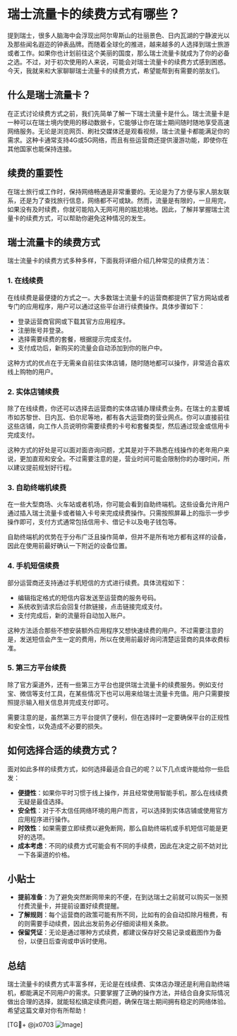 # 瑞士流量卡的续费方式有哪些？

提到瑞士，很多人脑海中会浮现出阿尔卑斯山的壮丽景色、日内瓦湖的宁静波光以及那些闻名遐迩的钟表品牌。而随着全球化的推进，越来越多的人选择到瑞士旅游或者工作。如果你也计划前往这个美丽的国度，那么瑞士流量卡就成为了你的必备之选。不过，对于初次使用的人来说，可能会对瑞士流量卡的续费方式感到困惑。今天，我就来和大家聊聊瑞士流量卡的续费方式，希望能帮到有需要的朋友们。

## 什么是瑞士流量卡？

在正式讨论续费方式之前，我们先简单了解一下瑞士流量卡是什么。瑞士流量卡是一种可以在瑞士境内使用的移动数据卡，它能够让你在瑞士期间随时随地享受高速网络服务。无论是浏览网页、刷社交媒体还是观看视频，瑞士流量卡都能满足你的需求。这种卡通常支持4G或5G网络，而且有些运营商还提供漫游功能，即使你在其他国家也能保持连接。

## 续费的重要性

在瑞士旅行或工作时，保持网络畅通是非常重要的。无论是为了方便与家人朋友联系，还是为了查找旅行信息，网络都不可或缺。然而，流量是有限的，一旦用完，如果没有及时续费，你就可能陷入无网可用的尴尬境地。因此，了解并掌握瑞士流量卡的续费方式，可以帮助你避免这种情况的发生。

## 瑞士流量卡的续费方式

瑞士流量卡的续费方式多种多样，下面我将详细介绍几种常见的续费方法：

### 1. 在线续费

在线续费是最便捷的方式之一。大多数瑞士流量卡的运营商都提供了官方网站或者专门的应用程序，用户可以通过这些平台进行续费操作。具体步骤如下：

- 登录运营商官网或下载其官方应用程序。
- 注册账号并登录。
- 选择需要续费的套餐，根据提示完成支付。
- 支付成功后，新购买的流量会自动添加到你的账户中。

这种方式的优点在于无需亲自前往实体店铺，随时随地都可以操作，非常适合喜欢线上购物的用户。

### 2. 实体店铺续费

除了在线续费，你还可以选择去运营商的实体店铺办理续费业务。在瑞士的主要城市如苏黎世、日内瓦、伯尔尼等地，都有各大运营商的营业网点。你可以直接前往这些店铺，向工作人员说明你需要续费的卡号和套餐类型，然后通过现金或信用卡完成支付。

这种方式的好处是可以面对面咨询问题，尤其是对于不熟悉在线操作的老年用户来说，更加直观和安全。不过需要注意的是，营业时间可能会限制你的办理时间，所以建议提前规划好行程。

### 3. 自助终端机续费

在一些大型商场、火车站或者机场，你可能会看到自助终端机。这些设备允许用户通过插入瑞士流量卡或者输入卡号来完成续费操作。只需按照屏幕上的指示一步步操作即可，支付方式通常包括信用卡、借记卡以及电子钱包等。

自助终端机的优势在于分布广泛且操作简单，但并不是所有地方都有这样的设备，因此在使用前最好确认一下附近的设备位置。

### 4. 手机短信续费

部分运营商还支持通过手机短信的方式进行续费。具体流程如下：

- 编辑指定格式的短信内容发送至运营商的服务号码。
- 系统收到请求后会回复付款链接，点击链接完成支付。
- 支付完成后，新的流量将自动加入账户。

这种方法适合那些不想安装额外应用程序又想快速续费的用户。不过需要注意的是，发送短信会产生一定的费用，所以在使用前最好询问清楚运营商的具体收费标准。

### 5. 第三方平台续费

除了官方渠道外，还有一些第三方平台也提供瑞士流量卡的续费服务。例如支付宝、微信等支付工具，在某些情况下也可以用来给瑞士流量卡充值。用户只需要按照提示输入相关信息并完成支付即可。

需要注意的是，虽然第三方平台提供了便利，但在选择时一定要确保平台的正规性和安全性，以免造成不必要的损失。

## 如何选择合适的续费方式？

面对如此多样的续费方式，如何选择最适合自己的呢？以下几点或许能给你一些启发：

- **便捷性**：如果你平时习惯于线上操作，并且经常使用智能手机，那么在线续费无疑是最佳选择。
- **安全性**：对于不太信任网络环境的用户而言，可以选择到实体店铺或使用官方应用程序进行操作。
- **时效性**：如果需要立即续费以避免断网，那么自助终端机或手机短信可能是更好的选项。
- **成本考虑**：不同的续费方式可能会有不同的手续费，因此在决定之前不妨对比一下各渠道的价格。

## 小贴士

- **提前准备**：为了避免突然断网带来的不便，在到达瑞士之前就可以购买一张预付费流量卡，并提前设置好续费提醒。
- **了解规则**：每个运营商的政策可能有所不同，比如有的会自动扣除月租费，有的则需要手动续费，因此出发前务必仔细阅读相关条款。
- **保留凭证**：无论是通过哪种方式续费，都建议保存好交易记录或截图作为备份，以便日后查询或申诉时使用。

## 总结

瑞士流量卡的续费方式丰富多样，无论是在线续费、实体店办理还是利用自助终端机，都能满足不同用户的需求。只要掌握了正确的操作方法，并结合自身实际情况做出合理的选择，就能轻松搞定续费问题，确保在瑞士期间拥有稳定的网络体验。希望这篇文章对你有所帮助！

[TG💪+ @jx0703 ![Image](https://github.com/user-attachments/assets/dbca1d08-cadb-493c-b0ec-ad6f7a83f270)]